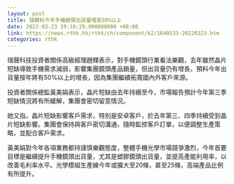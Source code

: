```yaml
---
layout: post
title: 瑞聲料今年手機鏡頭出貨量增長50%以上
date: 2022-03-23 19:10:29.000000000 +08:00
link: https://news.rthk.hk/rthk/ch/component/k2/1640533-20220323.htm
categories: rthk
---
```


瑞聲科技投資者關係高級經理趙輝表示，對手機鏡頭行業看法樂觀，去年雖然晶片短缺導致手機需求減弱，影響集團鏡頭產品銷量，但出貨量仍有增長，預料今年出貨量按年將有50%以上的增長，因為集團繼續拓寬國內外客戶來源。

投資者關係總監黃美娟表示，晶片短缺由去年持續至今，市場報告預計今年第三季短缺情況將有所緩解，集團會密切留意情況。

她又指，晶片短缺影響客戶需求，特別是安卓客戶，於去年第三、四季持續受到晶片短缺影響。集團會保持與客戶密切溝通，隨時監控客戶訂單，以便調整生產策略，並配合客戶需求。

黃美娟對今年各項業務都持謹慎樂觀態度，整體手機光學市場競爭激烈，今年首要目標是繼續提升手機鏡頭出貨量，尤其是塑膠鏡頭出貨量，並提高產能利用率，以改善毛利率水平。光學模組生產線今年或擴大至20條，甚至25條，高端產品比例有所提升。
